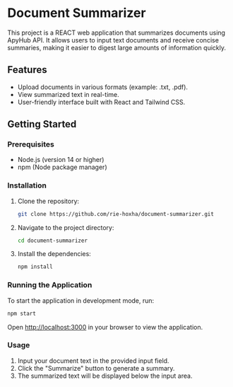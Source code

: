 # Document Summarizer

This project is a REACT web application that summarizes documents using ApyHub API. It allows users to input text documents and receive concise summaries, making it easier to digest large amounts of information quickly.

## Features
- Upload documents in various formats (example: .txt, .pdf).
- View summarized text in real-time.
- User-friendly interface built with React and Tailwind CSS.

## Getting Started

### Prerequisites
- Node.js (version 14 or higher)
- npm (Node package manager)

### Installation
1. Clone the repository:
   ```bash
   git clone https://github.com/rie-hoxha/document-summarizer.git
   ```
2. Navigate to the project directory:
   ```bash
   cd document-summarizer
   ```
3. Install the dependencies:
   ```bash
   npm install
   ```

### Running the Application
To start the application in development mode, run:
```bash
npm start
```
Open [http://localhost:3000](http://localhost:3000) in your browser to view the application.

### Usage
1. Input your document text in the provided input field.
2. Click the "Summarize" button to generate a summary.
3. The summarized text will be displayed below the input area.

